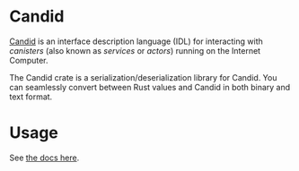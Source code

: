 # Candid

[Candid](https://github.com/dfinity/candid/tree/master/IDL.md) is an interface description language (IDL) for interacting with _canisters_ (also known as _services_ or _actors_) running on the Internet Computer.

The Candid crate is a serialization/deserialization library for Candid. You can seamlessly convert between Rust values and Candid in both binary and text format.

# Usage

See [the docs here](https://docs.rs/candid).

